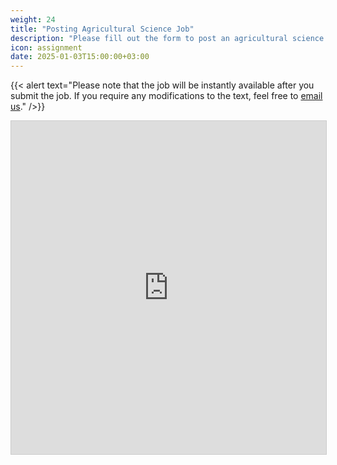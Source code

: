 ```yaml
---
weight: 24
title: "Posting Agricultural Science Job"
description: "Please fill out the form to post an agricultural science job."
icon: assignment
date: 2025-01-03T15:00:00+03:00
---
```


{{< alert text="Please note that the job will be instantly available after you submit the job. If you require any modifications to the text, feel free to [email us](mailto:advertisement@highereduspot.com)." />}}

<iframe class="airtable-embed" src="https://airtable.com/embed/appU1LnXq7M2fKFDF/pagAjeBx8cDZrH9MB/form" frameborder="0" onmousewheel="" width="100%" height="533" style="background: transparent; border: 1px solid #ccc;"></iframe>